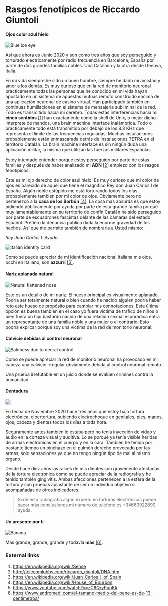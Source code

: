 # Rasgos fenotípicos de Riccardo Giuntoli

#### Ojos color azul hielo

![Blue ice eye](http://telecomlobby.com/Images/riccardo_giuntoli_phenotypic_traits_eye.webp)

Así que ahora es Junio 2020 y son como tres años que soy perseguido y torturado eléctricamente por radio frecuencia en Barcelona, España por parte de dos grandes familias nobles. Una Catalana y la otra desde Genova, Italia. 

En mi vida siempre he sido un buen hombre, siempre he dado mi amistad y amor a los demás. Es muy curioso que en la red de monitorio neuronal  practicamente todas las personas que he conocido en mi vida hayan apostado en un sistema de apuestas mutuas remoto construido encima de una aplicación neuronal de casino virtual. Han participado también en continuas humillaciones en el sistema de mensajería subliminal de la red. Todo es transmitido hacía mi cerebro. Todas estas interferencias hacía mi **cinco sentidos** [[1]](https://en.wikipedia.org/wiki/Sense) han exactamente como la shell de Unix, o mejor dicho interprete de mandos,  una brain machine interface inalámbrica. Todo o prácticamente todo está transmitido por debajo de los 8.3 KHz que representa el límite de las frecuencias reguladas. Muchas instalaciones probablemente están enmascarada detrás de instalaciones TETRA en el territorio Catalán. La brain machine interface es sin ningún duda una aplicación militar, la misma que utilizan las fuerzas militares Españolas. 

Estoy intentado entender porqué estoy perseguido por parte de estas familias y después de haber analizado mi **ADN** [[2]](http://telecomlobby.com/riccardo_giuntoli/DNA.htm) empiezo con los rasgos fenotípicos. 

Este es mi ojo derecho de color azul hielo. Es muy curioso que mi color de ojos es parecido de aquel que tiene el magnifico Rey don Juan Carlos I de España. Algún noble estúpido me está torturando todos los días probablemente también por mi color de ojos. Obviamente pero no pertenezco a la **casa de los Borbón** [[4]](https://en.wikipedia.org/wiki/House_of_Bourbon).  La cosa mas absurda es que estoy pidiendo públicamente por ayuda por parte de esta grande familia porqué muy lamentablemente en su territorio de confín Catalán he sido perseguido por parte de escuadrones fascistas delante de las cámaras del estado Español. Prefiero la denuncia pública dada la enorme gravedad de los hechos. Así que me permito también de nombrarla a Usted mismo:

*Rey Juan Carlos I. Ayuda.*    

![Italian identity card](http://telecomlobby.com/Images/riccardo_giuntoli_phenotypic_traits_ci.webp)

Como se puede apreciar de mi identificación nacional Italiana mis ojos, occhi en Italiano, son **azzurri** [[5]](https://www.youtube.com/watch?v=zC8QryPupKk).

#### Nariz aplanada natural

![Natural flattened nose](http://telecomlobby.com/Images/riccardo_giuntoli_phenotypic_traits_nose.webp)

Esto es un detallo de mi nariz. El hueso principal es visualmente aplanado. Podría ser totalmente natural o bien cuando he nacido alguien podría haber roto este hueso de propósito para cambiar mis connotaciones. Esta última opción es buena también en el caso yo fuera victima de trafico de niños o bien fuera un hijo bastardo nacido de una relación sexual esporádica entra un representante de una familia noble y una mujer o el contrario. Esto podría explicar porqué soy una victima de la red de monitorio neuronal.  

#### Calvicie debidas al control neuronal

![Baldness due to neural control](http://telecomlobby.com/Images/riccardo_giuntoli_baldness.webp)

Como se puede apreciar la red de monitorio neuronal ha provocado en mi cabeza una calvicie irregular obviamente debida al control neuronal remoto. 

Una prueba irrefutable en un juicio donde se evalúen crimines contra la humanidad. 

#### Dentadura 

![](https://telecomlobby.com/Images/dentadura_riccardo_giuntoli.webp)

En fecha de Noviembre 2020 hace tres años que estoy bajo tortura electrónica, cibertortura, subiendo electrochoque en genitales, pies, manos, ojos, cabeza y dientes todos los días a toda hora.

Seguramente antes también lo estaba pero no tenía inyección de vídeo y audio en la corteza visual y auditiva. Lo se porqué ya tenía visible heridas de armas electrónicas en el cuerpo y en la cara. También he tenido por bastante tiempo un pinchazo en el pulmón derecho provocado por las armas, solo sensaciones ya que no tengo ningún tipo de mal al mismo órgano. 

Desde hace diez años las raíces de mis dientes son gravemente afectadas de la tortura electrónica como se puede apreciar de la radiografía y he tenido también gingivitis. Ambas afecciones pertenecen a la esfera de la tortura y son pruebas aplastante de ser un individuo objetivo si acompañadas de otros indicadores. 

> Si de esta radiografía algún experto en torturas electrónicas puede sacar más conclusiones mi número de teléfono es +34660922890, ayuda. 

#### Un presente por ti

![Banana](http://telecomlobby.com/Images/riccardo_giuntoli_phenotypic_traits_banana.webp)

Más grande, grande, grande y todavía **más** [[6]](https://www.andromedi.com/el-tamano-medio-del-pene-es-de-13-centimetros/).

### External links

1. https://en.wikipedia.org/wiki/Sense
2. http://telecomlobby.com/riccardo_giuntoli/DNA.htm
3. https://en.wikipedia.org/wiki/Juan_Carlos_I_of_Spain
4. https://en.wikipedia.org/wiki/House_of_Bourbon
5. https://www.youtube.com/watch?v=zC8QryPupKk
6. https://www.andromedi.com/el-tamano-medio-del-pene-es-de-13-centimetros/

